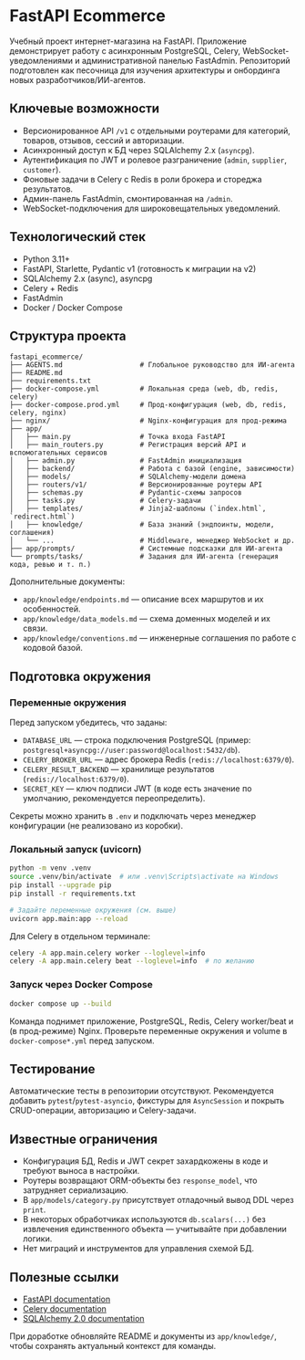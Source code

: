 # FastAPI Ecommerce

Учебный проект интернет-магазина на FastAPI. Приложение демонстрирует работу с асинхронным PostgreSQL, Celery, WebSocket-уведомлениями и административной панелью FastAdmin. Репозиторий подготовлен как песочница для изучения архитектуры и онбординга новых разработчиков/ИИ-агентов.

## Ключевые возможности
- Версионированное API `/v1` с отдельными роутерами для категорий, товаров, отзывов, сессий и авторизации.
- Асинхронный доступ к БД через SQLAlchemy 2.x (`asyncpg`).
- Аутентификация по JWT и ролевое разграничение (`admin`, `supplier`, `customer`).
- Фоновые задачи в Celery с Redis в роли брокера и стореджа результатов.
- Админ-панель FastAdmin, смонтированная на `/admin`.
- WebSocket-подключения для широковещательных уведомлений.

## Технологический стек
- Python 3.11+
- FastAPI, Starlette, Pydantic v1 (готовность к миграции на v2)
- SQLAlchemy 2.x (async), asyncpg
- Celery + Redis
- FastAdmin
- Docker / Docker Compose

## Структура проекта
```
fastapi_ecommerce/
├── AGENTS.md                   # Глобальное руководство для ИИ-агента
├── README.md
├── requirements.txt
├── docker-compose.yml          # Локальная среда (web, db, redis, celery)
├── docker-compose.prod.yml     # Прод-конфигурация (web, db, redis, celery, nginx)
├── nginx/                      # Nginx-конфигурация для прод-режима
├── app/
│   ├── main.py                 # Точка входа FastAPI
│   ├── main_routers.py         # Регистрация версий API и вспомогательных сервисов
│   ├── admin.py                # FastAdmin инициализация
│   ├── backend/                # Работа с базой (engine, зависимости)
│   ├── models/                 # SQLAlchemy-модели домена
│   ├── routers/v1/             # Версионированные роутеры API
│   ├── schemas.py              # Pydantic-схемы запросов
│   ├── tasks.py                # Celery-задачи
│   ├── templates/              # Jinja2-шаблоны (`index.html`, `redirect.html`)
│   ├── knowledge/              # База знаний (эндпоинты, модели, соглашения)
│   └── ...                     # Middleware, менеджер WebSocket и др.
├── app/prompts/                # Системные подсказки для ИИ-агента
└── prompts/tasks/              # Задания для ИИ-агента (генерация кода, ревью и т. п.)
```

Дополнительные документы:
- `app/knowledge/endpoints.md` — описание всех маршрутов и их особенностей.
- `app/knowledge/data_models.md` — схема доменных моделей и их связи.
- `app/knowledge/conventions.md` — инженерные соглашения по работе с кодовой базой.

## Подготовка окружения
### Переменные окружения
Перед запуском убедитесь, что заданы:
- `DATABASE_URL` — строка подключения PostgreSQL (пример: `postgresql+asyncpg://user:password@localhost:5432/db`).
- `CELERY_BROKER_URL` — адрес брокера Redis (`redis://localhost:6379/0`).
- `CELERY_RESULT_BACKEND` — хранилище результатов (`redis://localhost:6379/0`).
- `SECRET_KEY` — ключ подписи JWT (в коде есть значение по умолчанию, рекомендуется переопределить).

Секреты можно хранить в `.env` и подключать через менеджер конфигурации (не реализовано из коробки).

### Локальный запуск (uvicorn)
```bash
python -m venv .venv
source .venv/bin/activate  # или .venv\Scripts\activate на Windows
pip install --upgrade pip
pip install -r requirements.txt

# Задайте переменные окружения (см. выше)
uvicorn app.main:app --reload
```

Для Celery в отдельном терминале:
```bash
celery -A app.main.celery worker --loglevel=info
celery -A app.main.celery beat --loglevel=info  # по желанию
```

### Запуск через Docker Compose
```bash
docker compose up --build
```

Команда поднимет приложение, PostgreSQL, Redis, Celery worker/beat и (в прод-режиме) Nginx. Проверьте переменные окружения и volume в `docker-compose*.yml` перед запуском.

## Тестирование
Автоматические тесты в репозитории отсутствуют. Рекомендуется добавить `pytest`/`pytest-asyncio`, фикстуры для `AsyncSession` и покрыть CRUD-операции, авторизацию и Celery-задачи.

## Известные ограничения
- Конфигурация БД, Redis и JWT секрет захардкожены в коде и требуют выноса в настройки.
- Роутеры возвращают ORM-объекты без `response_model`, что затрудняет сериализацию.
- В `app/models/category.py` присутствует отладочный вывод DDL через `print`.
- В некоторых обработчиках используются `db.scalars(...)` без извлечения единственного объекта — учитывайте при добавлении логики.
- Нет миграций и инструментов для управления схемой БД.

## Полезные ссылки
- [FastAPI documentation](https://fastapi.tiangolo.com/)
- [Celery documentation](https://docs.celeryq.dev/)
- [SQLAlchemy 2.0 documentation](https://docs.sqlalchemy.org/en/20/)

При доработке обновляйте README и документы из `app/knowledge/`, чтобы сохранять актуальный контекст для команды.
